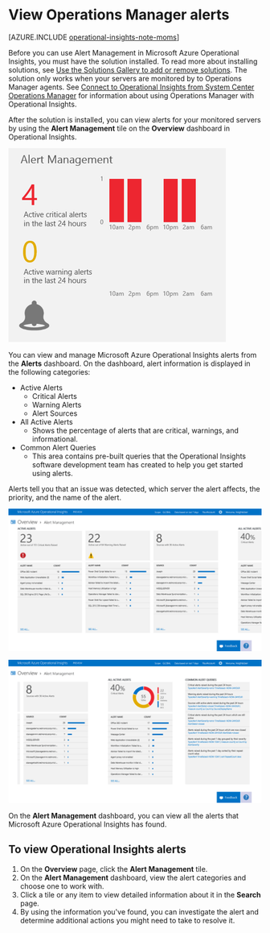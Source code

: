 <properties
   pageTitle="View alerts from Operations Manager"
   description="Learn about managing alerts from Operations Manager for monitored servers in your infrastructure"
   services="operational-insights"
   documentationCenter=""
   authors="bandersmsft"
   manager="jwhit"
   editor="" />
<tags
   ms.service="operational-insights"
   ms.devlang="na"
   ms.topic="article"
   ms.tgt_pltfrm="na"
   ms.workload="na"
   ms.date="05/11/2015"
   ms.author="banders" />



# View Operations Manager alerts

[AZURE.INCLUDE [operational-insights-note-moms](../../includes/operational-insights-note-moms.md)]

Before you can use Alert Management in Microsoft Azure Operational Insights, you must have the solution installed. To read more about installing solutions, see [Use the Solutions Gallery to add or remove solutions](operational-insights-add-solution.md). The solution only works when  your servers are monitored by to Operations Manager agents. See [Connect to Operational Insights from System Center Operations Manager](operational-insights-connect-scom.md) for information about using Operations Manager with Operational Insights.

After the solution is installed, you can view alerts for your monitored servers by using the **Alert Management** tile on the **Overview** dashboard in Operational Insights.

![image of Alert Management tile](./media/operational-insights-alerts/overview-alert.png)


You can view and manage Microsoft Azure Operational Insights alerts from the **Alerts** dashboard. On the dashboard, alert information is displayed in the following categories:

- Active Alerts
	- Critical Alerts
	- Warning Alerts
	- Alert Sources
- All Active Alerts
	- Shows the percentage of alerts that are critical, warnings, and informational.
- Common Alert Queries
	- This area contains pre-built queries that the Operational Insights software development team has created to help you get started using alerts.


Alerts tell you that an issue was detected, which server the alert affects, the priority, and the name of the alert.

![image of Alert dashboard](./media/operational-insights-alerts/alert-drilldown1.png)

![image of Alert dashboard](./media/operational-insights-alerts/alert-drilldown2.png)


On the **Alert Management** dashboard, you can view all the alerts that Microsoft Azure Operational Insights has found.

## To view Operational Insights alerts

1. On the **Overview** page, click the **Alert Management** tile.
2. On the **Alert Management** dashboard, view the alert categories and choose one to work with.
3. Click a tile or any item to view detailed information about it in the **Search** page.
4. By using the information you've found, you can investigate the alert and determine additional actions you might need to take to resolve it.
 